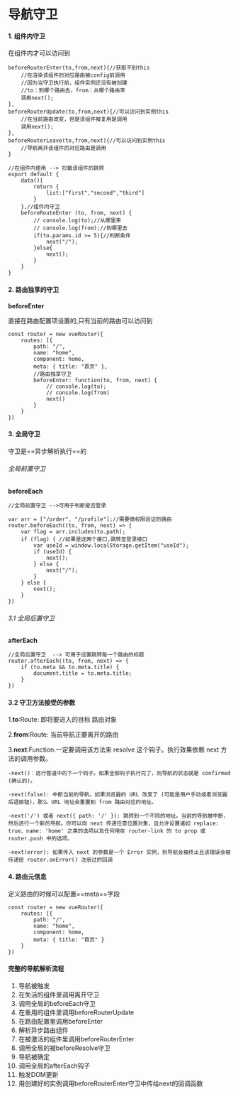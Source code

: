 # 导航守卫

#### 1. 组件内守卫

在组件内才可以访问到

    beforeRouterEnter(to,from,next){//获取不到this
        //在渲染该组件的对应路由被config前调用
        //因为当守卫执行前，组件实例还没有被创建
        //to：到哪个路由去，from：从哪个路由来
        调用next();
    },
    beforeRouterUpdate(to,from,next){//可以访问到实例this
        //在当前路由改变，但是该组件被复用是调用
        调用next();
    },
    beforeRouterLeave(to,from,next){//可以访问到实例this
        //导航离开该组件的对应路由是调用
    }
```
//在组件内使用 --> 拦截该组件的跳转
export default {
    data(){
        return {
            list:["first","second","third"]
        }
    },//组件内守卫
    beforeRouteEnter (to, from, next) {
        // console.log(to);//从哪里来
        // console.log(from);//到哪里去
        if(to.params.id >= 5){//判断条件
            next("/");
        }else{
            next();
        }
    }
}
```

#### 2. 路由独享的守卫

**beforeEnter**

直接在路由配置项设置的,只有当前的路由可以访问到

```
const router = new vueRouter({
    routes: [{
        path: "/",
        name: "home",
        component: home,
        meta: { title: "首页" },
        //路由独享守卫
        beforeEnter: function(to, from, next) {
            // console.log(to);
            // console.log(from)
            next()
        }
    }
})
```


#### 3. 全局守卫

守卫是==异步解析执行==的

###### 全局前置守卫
**beforeEach**

```
//全局前置守卫 -->可用于判断是否登录

var arr = ["/order", "/profile"];//需要做权限验证的路由
router.beforeEach((to, from, next) => {
    var flag = arr.includes(to.path);
    if (flag) { //如果是这两个接口,跳转至登录接口
        var useId = window.localStorage.getItem("useId");
        if (useId) {
            next();
        } else {
            next("/");
        }
    } else {
        next();
    }
})
```

###### 3.1 全局后置守卫
**afterEach**

```
//全局后置守卫  --> 可用于设置跳转每一个路由的标题
router.afterEach((to, from, next) => {
    if (to.meta && to.meta.title) {
        document.title = to.meta.title;
    }
})
```

#### 3.2 守卫方法接受的参数
1.**to**:Route: 即将要进入的目标 路由对象

2.**from**:Route: 当前导航正要离开的路由

3.**next**:Function.一定要调用该方法来 resolve 这个钩子。执行效果依赖 next 方法的调用参数。
    
    -next()：进行管道中的下一个钩子。如果全部钩子执行完了，则导航的状态就是 confirmed (确认的)。
    
    -next(false): 中断当前的导航。如果浏览器的 URL 改变了 (可能是用户手动或者浏览器后退按钮)，那么 URL 地址会重置到 from 路由对应的地址。

    -next('/') 或者 next({ path: '/' }): 跳转到一个不同的地址。当前的导航被中断，然后进行一个新的导航。你可以向 next 传递任意位置对象，且允许设置诸如 replace: true、name: 'home' 之类的选项以及任何用在 router-link 的 to prop 或 router.push 中的选项。
    
    -next(error): 如果传入 next 的参数是一个 Error 实例，则导航会被终止且该错误会被传递给 router.onError() 注册过的回调



#### 4. 路由元信息

定义路由的时候可以配置==meta==字段

```
const router = new vueRouter({
    routes: [{
        path: "/",
        name: "home",
        component: home,
        meta: { title: "首页" }
    }
})
```
#### 完整的导航解析流程
1. 导航被触发
2. 在失活的组件里调用离开守卫
3. 调用全局的beforeEach守卫
4. 在重用的组件里调用beforeRouterUpdate
5. 在路由配置里调用beforeEnter
6. 解析异步路由组件
7. 在被激活的组件里调用beforeRouterEnter
8. 调用全局的被beforeResolve守卫
9. 导航被确定
10. 调用全局的afterEach钩子
11. 触发DOM更新
12. 用创建好的实例调用beforeRouterEnter守卫中传给next的回调函数